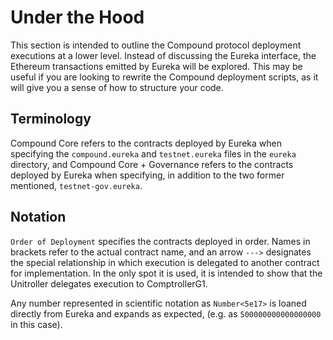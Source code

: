 # Under the Hood

This section is intended to outline the Compound protocol deployment executions at a lower level. Instead of discussing the Eureka interface, the Ethereum transactions emitted by Eureka will be explored. This may be useful if you are looking to rewrite the Compound deployment scripts, as it will give you a sense of how to structure your code.

## Terminology

Compound Core refers to the contracts deployed by Eureka when specifying the `compound.eureka` and `testnet.eureka` files in the `eureka` directory, and Compound Core + Governance refers to the contracts deployed by Eureka when specifying, in addition to the two former mentioned, `testnet-gov.eureka`.

## Notation

`Order of Deployment` specifies the contracts deployed in order. Names in brackets refer to the actual contract name, and an arrow `--->` designates the special relationship in which execution is delegated to another contract for implementation. In the only spot it is used, it is intended to show that the Unitroller delegates execution to ComptrollerG1.

Any number represented in scientific notation as `Number<5e17>` is loaned directly from Eureka and expands as expected, (e.g. as `500000000000000000` in this case).
